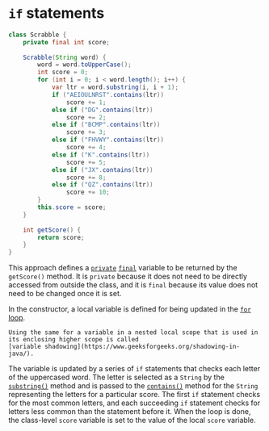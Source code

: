 # `if` statements

```java
class Scrabble {
    private final int score;
    
    Scrabble(String word) {
        word = word.toUpperCase();
        int score = 0;
        for (int i = 0; i < word.length(); i++) {
            var ltr = word.substring(i, i + 1);
            if ("AEIOULNRST".contains(ltr))
                score += 1;
            else if ("DG".contains(ltr))
                score += 2;
            else if ("BCMP".contains(ltr))
                score += 3;
            else if ("FHVWY".contains(ltr))
                score += 4;
            else if ("K".contains(ltr))
                score += 5;
            else if ("JX".contains(ltr))
                score += 8;
            else if ("QZ".contains(ltr))
                score += 10;
        }
        this.score = score;
    }
    
    int getScore() {
        return score;
    }
}
```

This approach defines a [`private`][private] [`final`][final] variable to be returned by the `getScore()` method.
It is `private` because it does not need to be directly accessed from outside the class, and it is `final`
because its value does not need to be changed once it is set.

In the constructor, a local variable is defined for being updated in the [`for` loop][for-loop].

```exercism/note
Using the same for a variable in a nested local scope that is used in its enclosing higher scope is called
[variable shadowing](https://www.geeksforgeeks.org/shadowing-in-java/).
```

The variable is updated  by a series of `if` statements that checks each letter of the uppercased word.
The letter is selected as a `String` by the [`substring()`][substring] method and is passed to the
[`contains()`][contains] method for the `String` representing the letters for a particular score.
The first `if` statement checks for the most common letters, and each succeeding `if` statement
checks for letters less common than the statement before it.
When the loop is done, the class-level `score` variable is set to the value of the local `score` variable.

[private]: https://en.wikibooks.org/wiki/Java_Programming/Keywords/private
[final]: https://en.wikibooks.org/wiki/Java_Programming/Keywords/final
[for-loop]: https://www.geeksforgeeks.org/java-for-loop-with-examples/
[substring]: https://docs.oracle.com/javase/7/docs/api/java/lang/String.html#substring(int,%20int)
[contains]: https://docs.oracle.com/javase/7/docs/api/java/lang/String.html#contains(java.lang.CharSequence)
